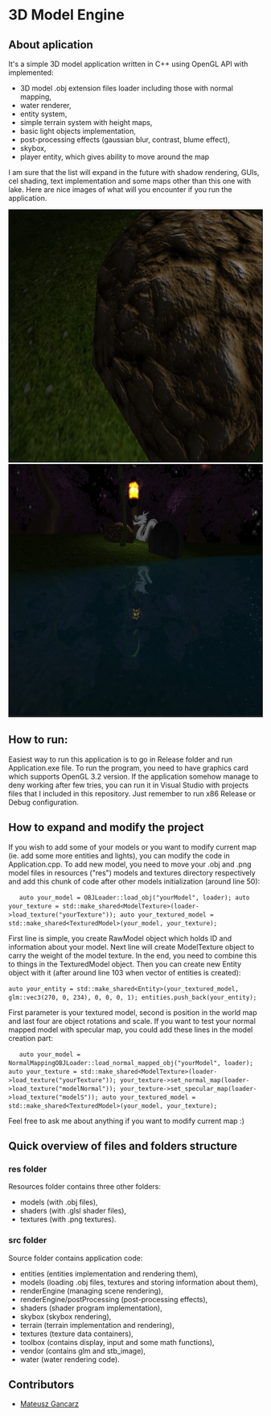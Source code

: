 # 3D Model Engine
## About aplication
It's a simple 3D model application written in C++ using OpenGL API with implemented:
- 3D model .obj extension files loader including those with normal mapping,
- water renderer,
- entity system,
- simple terrain system with height maps,
- basic light objects implementation,
- post-processing effects (gaussian blur, contrast, blume effect),
- skybox,
- player entity, which gives ability to move around the map

I am sure that the list will expand in the future with shadow rendering, GUIs, cel shading, text implementation and some maps other than this one with lake. Here are nice images of what will you encounter if you run the application.

<div style="text-align:center">
<img src="images/rock.png" alt="normal mapped rock" width="1000" height="500" style="border: 1px solid black" />
</div>
<div style="text-align:center">
<img src="images/scene1.png" alt="scene 1" width="1000" height="500" style="border: 1px solid black" />
</div>

## How to run:
Easiest way to run this application is to go in Release folder and run Application.exe file. To run the program, you need to have graphics card which supports OpenGL 3.2 version. If the application somehow manage to deny working after few tries, you can run it in Visual Studio with projects files that I included in this repository. Just remember to run x86 Release or Debug configuration.

## How to expand and modify the project

If you wish to add some of your models or you want to modify current map (ie. add some more entities and lights), you can modify the code in Application.cpp. To add new model, you need to move your .obj and .png model files in resources ("res") models and textures directory respectively and add this chunk of code after other models initialization (around line 50):

`   auto your_model = OBJLoader::load_obj("yourModel", loader);
    auto your_texture = std::make_shared<ModelTexture>(loader->load_texture("yourTexture"));
    auto your_textured_model = std::make_shared<TexturedModel>(your_model, your_texture);`
    
First line is simple, you create RawModel object which holds ID and information about your model. Next line will create ModelTexture object to carry the weight of the model texture. In the end, you need to combine this to things in the TexturedModel object. Then you can create new Entity object with it (after around line 103 when vector of entities is created):

`auto your_entity = std::make_shared<Entity>(your_textured_model, glm::vec3(270, 0, 234), 0, 0, 0, 1);
    entities.push_back(your_entity);`
    
First parameter is your textured model, second is position in the world map and last four are object rotations and scale. If you want to test your normal mapped model with specular map, you could add these lines in the model creation part:

`   auto your_model = NormalMappingOBJLoader::load_normal_mapped_obj("yourModel", loader);
    auto your_texture = std::make_shared<ModelTexture>(loader->load_texture("yourTexture"));
    your_texture->set_normal_map(loader->load_texture("modelNormal"));
    your_texture->set_specular_map(loader->load_texture("modelS"));
    auto your_textured_model = std::make_shared<TexturedModel>(your_model, your_texture);`
    
Feel free to ask me about anything if you want to modify current map :)
    
## Quick overview of files and folders structure

### res folder

Resources folder contains three other folders:
- models (with .obj files),
- shaders (with .glsl shader files),
- textures (with .png textures).

### src folder

Source folder contains application code:
- entities (entities implementation and rendering them),
- models (loading .obj files, textures and storing information about them),
- renderEngine (managing scene rendering),
- renderEngine/postProcessing (post-processing effects),
- shaders (shader program implementation),
- skybox (skybox rendering),
- terrain (terrain implementation and rendering),
- textures (texture data containers),
- toolbox (contains display, input and some math functions),
- vendor (contains glm and stb_image),
- water (water rendering code).

## Contributors
* [Mateusz Gancarz](https://github.com/magancarz)